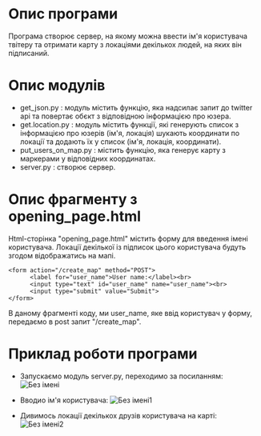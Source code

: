# Опис програми
Програма створює сервер, на якому можна ввести ім'я користувача твітеру та отримати карту з локаціями декількох людей, на яких він підписаний.

# Опис модулів
* get_json.py :
    модуль містить функцію, яка надсилає запит до twitter api та повертає обєкт з відповідною інформацією про юзера.
* get.location.py :
    модуль містить функції, які генерують список з інформацією про юзерів (ім'я, локація) шукають координати по локації та додають їх у список (ім'я, локація, координати).
* put_users_on_map.py :
    містить функцію, яка генерує карту з маркерами у відповідних координатах.
* server.py :
    створює сервер.
    
# Опис фрагменту з opening_page.html

Html-сторінка "opening_page.html" містить форму для введення імені користувача. Локації декілької із підписок цього користувача будуть згодом відображатись на мапі.
```
<form action="/create_map" method="POST">
      <label for="user_name">User name:</label><br>
      <input type="text" id="user_name" name="user_name"><br>
      <input type="submit" value="Submit">
</form>
```
В даному фрагменті коду, ми user_name, яке ввід користувач у форму, передаємо в post запит "/create_map".

# Приклад роботи програми
* Запускаємо модуль server.py, переходимо за посиланням:
![Без імені](https://user-images.githubusercontent.com/73783964/109386011-71bb6700-7900-11eb-8bf1-f087b7c582b9.png)

* Вводио ім'я користувача:
![Без імені1](https://user-images.githubusercontent.com/73783964/109386071-d8408500-7900-11eb-9c49-fc79e404b142.png)

* Дивимось локації декількох друзів користувача на карті:
![Без імені2](https://user-images.githubusercontent.com/73783964/109386072-daa2df00-7900-11eb-9e41-de37a250414d.png)
